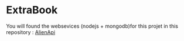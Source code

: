 # ExtraBook

You will found the websevices (nodejs + mongodb)for this projet in this repository : 
<a href="https://github.com/nadimgouia/aliensApi">AlienApi</a>
